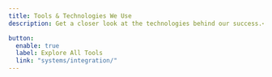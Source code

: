 ```yaml
---
title: Tools & Technologies We Use
description: Get a closer look at the technologies behind our success.</br> We carefully choose the right tools for each stage of development to build high-performing applications.

button:
  enable: true
  label: Explore All Tools
  link: "systems/integration/"
---
```

